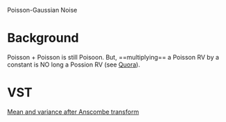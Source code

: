 Poisson-Gaussian Noise

# Background

Poisson + Poisson is still Poisoon. But, ==multiplying== a Poisson RV by a constant is NO long a Possion RV (see [Quora](https://www.quora.com/Will-multiplying-a-poisson-random-variable-by-a-constant-still-produces-a-poisson-random-variable)).

# VST

[Mean and variance after Anscombe transform](https://www.wikiwand.com/en/Anscombe_transform)

